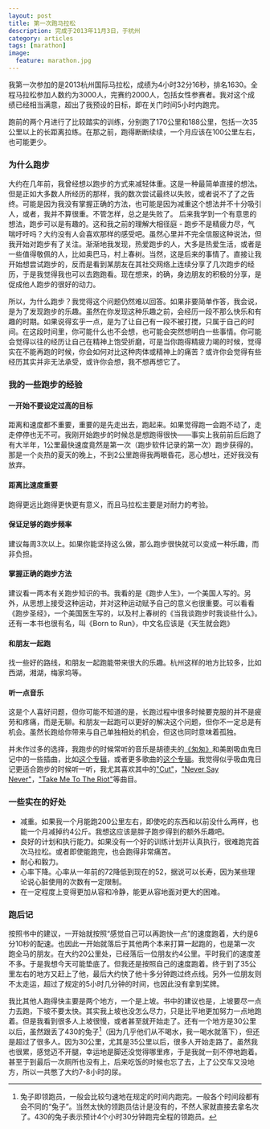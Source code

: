 ```yaml
---
layout: post
title: 第一次跑马拉松
description: 完成于2013年11月3日，于杭州
category: articles
tags: [marathon]
image:
  feature: marathon.jpg
---
```


我第一次参加的是2013杭州国际马拉松，成绩为4小时32分16秒，排名1630。全程马拉松参加人数约为3000人，完赛约2000人，包括女性参赛者。我对这个成绩已经相当满意，超出了我预设的目标，即在关门时间5小时内跑完。

跑前的两个月进行了比较踏实的训练，分别跑了170公里和188公里，包括一次35公里以上的长距离拉练。在那之前，跑得断断续续，一个月应该在100公里左右，也可能更少。

### 为什么跑步
大约在几年前，我曾经想以跑步的方式来减轻体重。这是一种最简单直接的想法。但是正如大多数人所经历的那样，我的数次尝试最终以失败，或者说不了了之告终。可能是因为我没有掌握正确的方法，也可能是因为减重这个想法并不十分吸引人，或者，我并不算很重。不管怎样，总之是失败了。
后来我学到一个有意思的想法，跑步可以是有趣的。这和我之前的理解大相径庭 - 跑步不是精疲力尽，气喘吁吁吗？大约没有人会喜欢那样的感受吧。虽然心里并不完全信服这种说法，但我开始对跑步有了关注。渐渐地我发现，热爱跑步的人，大多是热爱生活，或者是一些值得敬佩的人，比如奥巴马，村上春树。当然，这是后来的事情了。直接让我开始想尝试跑步的，反而是看到某朋友在其社交网络上连续分享了几次跑步的经历，于是我觉得我也可以去跑跑看。现在想来，的确，身边朋友的积极的分享，是促成他人跑步的很好的动力。

所以，为什么跑步？我觉得这个问题仍然难以回答。如果非要简单作答，我会说，是为了发现跑步的乐趣。虽然在你发现这种乐趣之前，会经历一段不那么快乐和有趣的时期。如果说得玄乎一点，是为了让自己有一段不被打搅，只属于自己的时间。在这段时间里，你可能什么也不会想，也可能会突然想明白一些事情。你可能会觉得以往的经历让自己在精神上饱受折磨，可是当你跑得精疲力竭的时候，觉得实在不能再跑的时候，你会如何对比这种肉体或精神上的痛苦？或许你会觉得有些经历其实并非无法承受，或许你会想，我不想再想它了。


### 我的一些跑步的经验

#### 一开始不要设定过高的目标
距离和速度都不重要，重要的是先走出去，跑起来。如果觉得跑一会跑不动了，走走停停也无不可。我刚开始跑步的时候总是想跑得很快——事实上我前前后后跑了有大半年，1公里最快速度竟然是第一次（跑步软件记录的第一次）跑步获得的。那是一个炎热的夏天的晚上，不到2公里跑得我两眼昏花，恶心想吐，还好我没有放弃。

#### 距离比速度重要
跑得更远比跑得更快更有意义，而且马拉松主要是对耐力的考验。

#### 保证足够的跑步频率
建议每周3次以上。如果你能坚持这么做，那么跑步很快就可以变成一种乐趣，而非负担。

#### 掌握正确的跑步方法
建议看一两本有关跑步知识的书。我看的是《跑步人生》，一个美国人写的。另外，从思想上接受这种运动，并对这种运动赋予自己的意义也很重要。可以看看《跑步圣经》，一个美国医生写的，以及村上春树的《当我谈跑步时我谈些什么》。还有一本书也很有名，叫《Born to Run》，中文名应该是《天生就会跑》

#### 和朋友一起跑
找一些好的路线，和朋友一起跑能带来很大的乐趣。杭州这样的地方比较多，比如西湖，湘湖，梅家坞等。

#### 听一点音乐
这是个人喜好问题，但你可能不知道的是，长跑过程中很多时候要克服的并不是疲劳和疼痛，而是无聊。和朋友一起跑可以更好的解决这个问题，但你不一定总是有机会。虽然长跑给你带来与自己单独相处的机会，但这也同时意味着孤独。

并未作过多的选择，我跑步的时候常听的音乐是胡德夫的[《匆匆》](http://music.163.com/#/m/my/playlist?_page=my&id=3891865)和美剧吸血鬼日记中的一些插曲，比如[这个专辑](http://music.163.com/#/m/my/playlist?_page=my&id=82042)，或者更多歌曲的[这个专辑](http://music.163.com/#/m/my/playlist?_page=my&id=187801)。我觉得似乎吸血鬼日记更适合跑步的时候听一听，我尤其喜欢其中的["Cut"](http://music.163.com/#/m/song?id=5039562)，["Never Say Never"](http://music.163.com/#/m/song?id=5041908)，["Take Me To The Riot"](http://music.163.com/#/m/song?id=19192240)等曲目。

### 一些实在的好处
* 减重。如果我一个月能跑200公里左右，即使吃的东西和以前没什么两样，也能一个月减掉约4公斤。我想这应该是胖子跑步得到的额外乐趣吧。
* 良好的计划和执行能力。如果没有一个好的训练计划并认真执行，很难跑完首次马拉松。或者即使能跑完，也会跑得非常痛苦。
* 耐心和毅力。
* 心率下降。心率从一年前的72降低到现在的52，据说可以长寿，因为某些理论说心脏使用的次数有一定限制。
* 在一定程度上变得更加从容和冷静，能更从容地面对更大的困难。

### 跑后记
按照书中的建议，一开始就按照“感觉自己可以再跑快一点”的速度跑着，大约是6分10秒的配速。也因此一开始就落后于其他两个本来打算一起跑的，也是第一次跑全马的朋友。在大约20公里处，已经落后一位朋友约4公里。平时我们的速度差不多。于是我想今天可能垫底了。但我还是按照自己的速度跑着。终于到了35公里左右的地方又赶上了他，最后大约快了他十多分钟跑过终点线。另外一位朋友则不太走运，超过了规定的5小时几分钟的时间，也因此没有拿到奖牌。

我比其他人跑得快主要是两个地方，一个是上坡。书中的建议也是，上坡要尽一点力去跑，下坡不要太快。其实我上坡也没怎么尽力，只是比平地更加努力一点地跑着。但是我看到很多人上坡很慢，或者甚至就开始走了。还有一个地方是30公里以后，虽然跟丢了430的兔子[^1]（因为几乎他们从不喝水，我一喝水就落下），但还是超过了很多人。因为30公里，尤其是35公里以后，很多人开始走路了。虽然我也很累，感觉迈不开腿，幸运地是脚还没觉得哪里疼，于是我就一刻不停地跑着。甚至于到最后一次厕所也没有上，后来吃饭的时候也忘了去，上了公交车又没地方，所以一共憋了大约7-8小时的尿。

[^1]: 兔子即领跑员，一般会比较匀速地在规定的时间内跑完。一般各个时间段都有会不同的“兔子”。当然太快的领跑员估计是没有的，不然人家就直接去拿名次了。430的兔子表示预计4个小时30分钟跑完全程的领跑员。
